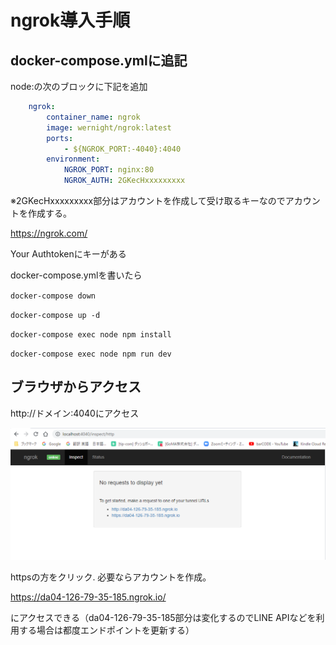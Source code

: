 # ngrok導入手順

## docker-compose.ymlに追記
node:の次のブロックに下記を追加

```docker-compose.yml
    ngrok:
        container_name: ngrok
        image: wernight/ngrok:latest
        ports:
            - ${NGROK_PORT:-4040}:4040
        environment:
            NGROK_PORT: nginx:80
            NGROK_AUTH: 2GKecHxxxxxxxxx
```
※2GKecHxxxxxxxxx部分はアカウントを作成して受け取るキーなのでアカウントを作成する。

https://ngrok.com/

Your Authtokenにキーがある

docker-compose.ymlを書いたら

`docker-compose down`

`docker-compose up -d`

`docker-compose exec node npm install`

`docker-compose exec node npm run dev`

## ブラウザからアクセス

http://ドメイン:4040にアクセス

![ngrok1](img/ngrok1.png)

httpsの方をクリック.
必要ならアカウントを作成。



https://da04-126-79-35-185.ngrok.io/

にアクセスできる（da04-126-79-35-185部分は変化するのでLINE APIなどを利用する場合は都度エンドポイントを更新する）


